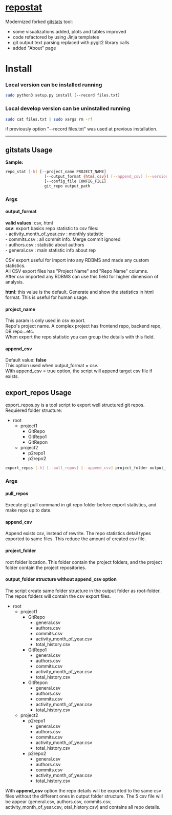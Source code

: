 # [repostat](https://github.com/vifactor/repostat)

Modernized forked [gitstats](https://github.com/hoxu/gitstats) tool:
 - some visualizations added, plots and tables improved
 - code refactored by using Jinja templates
 - git output text parsing replaced with pygit2 library calls 
 - added "About" page

# Install
### Local version can be installed running
```bash
sudo python3 setup.py install [--record files.txt]
```

### Local develop version can be uninstalled running
```bash
sudo cat files.txt | sudo xargs rm -rf
```
if previously option "--record files.txt" was used at previous installation.

___
## gitstats Usage
**Sample:**
```bash
repo_stat [-h] [--project_name PROJECT_NAME]
                 [--output_format {html,csv}] [--append_csv] [--version]
                 [--config_file CONFIG_FILE]
                 git_repo output_path
```


### Args
#### output_format
**valid values**: csv, html  
**csv**: export basics repo statistic to csv files:  
    - activity_month_of_year.csv : monthly statistic  
    - commits.csv : all commit info. Merge commit ignored  
    - authors.csv : statistic about authors  
    - general.csv : main statistic info about rep  
      
CSV export useful for import into any RDBMS and made any custom statistics.  
All CSV export files has "Project Name" and "Repo Name" columns.  
After csv imported any RDBMS can use this field for higher dimension of analysis.

**html**: this value is the default. Generate and show the statistics in html format. This is useful for human usage.
#### project_name
This param is only used in csv export.  
Repo's project name. A complex project has frontend repo, backend repo, DB repo...etc.  
When export the repo statistic you can group the details with this field.   

#### append_csv
Default value: **false**  
This option used when output_format = csv.  
With append_csv = true option, the script will append target csv file if exists.

## export_repos Usage
export_repos.py is a tool script to export well structured git repos.  
Requiered folder structure:  

* root  
  * project1  
    * GitRepo  
    * GitRepo1  
    * GitRepon  
  * project2  
    * p2repo1  
    * p2repo2  

```bash
export_repos [-h] [--pull_repos] [--append_csv] project_folder output_folder
```

### Args
#### pull_repos
Execute git pull command in git repo folder before export statistics, and make repo up to date.

#### append_csv
Append exists csv, instead of rewrite. The repo statistics detail types exported to same files. 
This reduce the amount of created csv file.

#### project_folder
root folder location. This folder contain the project folders, and the project folder contain the project repositories.

#### output_folder structure without append_csv option
The script create same folder structure in the output folder as root-folder.  
The repos folders will contain the csv export files.

* root  
  * project1  
    * GitRepo  
      * general.csv
      * authors.csv
      * commits.csv
      * activity_month_of_year.csv
      * total_history.csv
    * GitRepo1  
      * general.csv
      * authors.csv
      * commits.csv
      * activity_month_of_year.csv
      * total_history.csv
    * GitRepon  
      * general.csv
      * authors.csv
      * commits.csv
      * activity_month_of_year.csv
      * total_history.csv
  * project2  
    * p2repo1  
      * general.csv
      * authors.csv
      * commits.csv
      * activity_month_of_year.csv
      * total_history.csv
    * p2repo2  
      * general.csv
      * authors.csv
      * commits.csv
      * activity_month_of_year.csv
      * total_history.csv

With **append_csv** option the repo details will be exported to the same csv files without the different ones in output folder structure.
The 5 csv file will be appear (general.csv, authors.csv, commits.csv, activity_month_of_year.csv, otal_history.csv) and contains all repo details.
